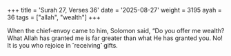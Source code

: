 +++
title = 'Surah 27, Verses 36'
date = '2025-08-27'
weight = 3195
ayah = 36
tags = ["allah", "wealth"]
+++

When the chief-envoy came to him, Solomon said, “Do you offer me wealth? What Allah has granted me is far greater than what He has granted you. No! It is you who rejoice in ˹receiving˺ gifts.